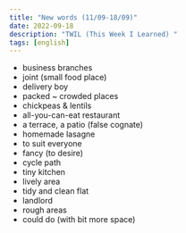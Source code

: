 ```yaml
---
title: "New words (11/09-18/09)"
date: 2022-09-18
description: "TWIL (This Week I Learned) "
tags: [english]
---
```

- business branches
- joint (small food place)
- delivery boy
- packed ~ crowded places
- chickpeas & lentils
- all-you-can-eat restaurant
- a terrace, a patio (false cognate)
- homemade lasagne
- to suit everyone
- fancy (to desire)
- cycle path
- tiny kitchen
- lively area
- tidy and clean flat
- landlord
- rough areas
- could do (with bit more space)